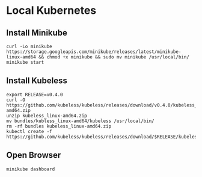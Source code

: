 # Local Kubernetes

## Install Minikube

```
curl -Lo minikube https://storage.googleapis.com/minikube/releases/latest/minikube-linux-amd64 && chmod +x minikube && sudo mv minikube /usr/local/bin/
minikube start
```

## Install Kubeless

```
export RELEASE=v0.4.0
curl -O https://github.com/kubeless/kubeless/releases/download/v0.4.0/kubeless_linux-amd64.zip
unzip kubeless_linux-amd64.zip
mv bundles/kubless_linux-amd64/kubeless /usr/local/bin/
rm -rf bundles kubeless_linux-amd64.zip
kubectl create -f https://github.com/kubeless/kubeless/releases/download/$RELEASE/kubeless-$RELEASE.yaml
```

## Open Browser

```
minikube dashboard
```
